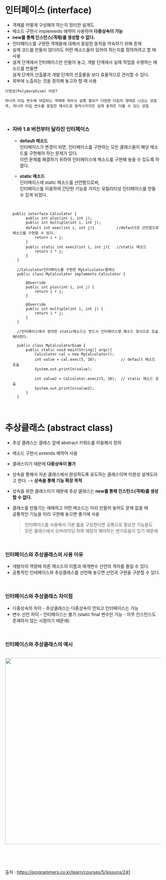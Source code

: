 # 인터페이스 (interface)   

+ 객체를 어떻게 구성해야 하는지 정리한 설계도
+ 메소드 구현시 implements 예약어 사용하며 **다중상속이 가능**
+ **new를 통해 인스턴스(객체)를 생성할 수 없다.**
+ 인터페이스를 구현한 객체들에 대해서 동일한 동작을 약속하기 위해 존재
+ 실제 코드를 만들지 않더라도 어떤 메소드들이 있어야 하는지를 정의하려고 할 때 사용   
+ 설계 단계에서 인터페이스만 만들어 놓고, 개발 단계에서 실제 작업을 수행하는 메소드를 만들면   
  설계 단계의 산출물과 개발 단계의 산출물을 보다 효율적으로 관리할 수 있다.
+ 외부에 노출되는 것을 정의해 놓고자 할 때 사용

```
다형성(Polymorphism) 이란?   

하나의 타입 변수에 대입되는 객체에 따라서 실행 결과가 다양한 타입의 형태로 나오는 성질   
즉, 하나의 타입 변수를 동일한 메서드로 동작시키지만 실제 동작은 다를 수 있는 성질
```

<br>

+ ### 자바 1.8 버전부터 달라진 인터페이스
  + **default 메소드**   
    인터페이스가 변경이 되면, 인터페이스를 구현하는 모든 클래스들이 해당 메소드를 구현해야 하는 문제가 있다.   
    이런 문제를 해결하기 위하여 인터페이스에 메소드를 구현해 놓을 수 있도록 하였다.   
    
  + **static 메소드**  
    인터페이스에 static 메소드를 선언함으로써,    
    인터페이스를 이용하여 간단한 기능을 가지는 유틸리티성 인터페이스를 만들 수 있게 되었다.
    
    
  <br>

  ```
  public interface Calculator {
        public int plus(int i, int j);
        public int multiple(int i, int j);
        default int exec(int i, int j){          //default로 선언함으로 메소드를 구현할 수 있다.
            return i + j;
        }
        public static int exec2(int i, int j){   //static 메소드 
            return i * j;
        }
    }
    
    //Calculator인터페이스를 구현한 MyCalculator클래스
    public class MyCalculator implements Calculator {

        @Override
        public int plus(int i, int j) {
            return i + j;
        }

        @Override
        public int multiple(int i, int j) {
            return i * j;
        }
    }

    //인터페이스에서 정의한 static메소드는 반드시 인터페이스명.메소드 형식으로 호출해야한다.  

    public class MyCalculatorExam {
        public static void main(String[] args){
            Calculator cal = new MyCalculator();
            int value = cal.exec(5, 10);           // default 메소드 호출 
            System.out.println(value);

            int value2 = Calculator.exec2(5, 10);  // static 메소드 호출 
            System.out.println(value2);
        }
    }
    ```

<br>

# 추상클래스 (abstract class)   
+ 추상 클래스는 클래스 앞에 abstract 키워드를 이용해서 정의
+ 메소드 구현시 extends 예약어 사용
+ 클래스이기 때문에 **다중상속이 불가**
+ 상속을 통해서 자손 클래스에서 완성하도록 유도하는 클래스이며 미완성 설계도라고 한다. -> **상속을 통해 기능 확장 목적**
+ 상속을 위한 클래스이기 때문에 추상 클래스는 **new를 통해 인스턴스(객체)를 생성할 수 없다.**
+ 클래스를 만들기는 애매하고 어떤 메소드는 미리 만들어 놓어도 문제 없을 때   
  공통적인 기능을 미리 구현해 놓으면 좋기에 사용     
  
  > 인터페이스를 사용해서 기본 틀을 구성한다면 공통으로 필요한 기능들도   
  > 모든 클래스에서 오버라이딩 하여 재정의 해야하는 번거로움이 있기 때문에

<br>

### 인터페이스와 추상클래스의 사용 이유
- 개발자의 역량에 따른 메소드의 이름과 매개변수 선언의 격차를 줄일 수 있다.
- 공통적인 인테페이스와 추상클래스를 선언해 놓으면 선언과 구현을 구분할 수 있다.

<br>

### 인터페이스와 추상클래스 차이점
- 다중상속의 차이 - 추상클래스는 다중상속이 안되고 인터페이스는 가능   
- 변수 선언 차이 - 인터페이스는 불가 (static final 변수만 가능 - 아무 인스턴스도 존재하지 않는 시점이기 때문에)

<br>

### 인터페이스와 추상클래스의 예시   
<br>

<img src="https://user-images.githubusercontent.com/73928346/126065434-f1b6025c-7a72-4bb5-a418-35d01767afdb.png" width="600">

<br><br>
<br>

출처 : https://programmers.co.kr/learn/courses/5/lessons/241
